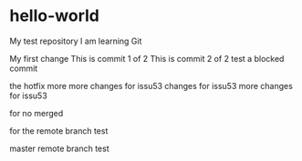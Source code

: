 # hello-world
My test repository
I am learning Git

My first change
This is commit 1 of 2
This is commit 2 of 2
test a blocked commit

the hotfix
more more changes for issu53
changes for issu53
more changes for issu53

for no merged

for the remote branch test

master remote branch test
